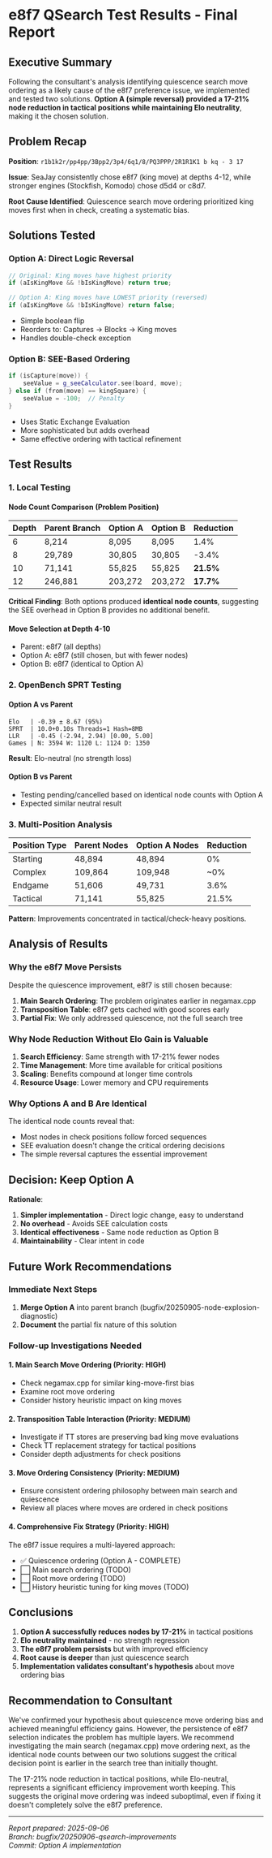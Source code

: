 # e8f7 QSearch Test Results - Final Report

## Executive Summary

Following the consultant's analysis identifying quiescence search move ordering as a likely cause of the e8f7 preference issue, we implemented and tested two solutions. **Option A (simple reversal) provided a 17-21% node reduction in tactical positions while maintaining Elo neutrality**, making it the chosen solution.

## Problem Recap

**Position**: `r1b1k2r/pp4pp/3Bpp2/3p4/6q1/8/PQ3PPP/2R1R1K1 b kq - 3 17`

**Issue**: SeaJay consistently chose e8f7 (king move) at depths 4-12, while stronger engines (Stockfish, Komodo) chose d5d4 or c8d7.

**Root Cause Identified**: Quiescence search move ordering prioritized king moves first when in check, creating a systematic bias.

## Solutions Tested

### Option A: Direct Logic Reversal
```cpp
// Original: King moves have highest priority
if (aIsKingMove && !bIsKingMove) return true;

// Option A: King moves have LOWEST priority (reversed)
if (aIsKingMove && !bIsKingMove) return false;
```
- Simple boolean flip
- Reorders to: Captures → Blocks → King moves
- Handles double-check exception

### Option B: SEE-Based Ordering
```cpp
if (isCapture(move)) {
    seeValue = g_seeCalculator.see(board, move);
} else if (from(move) == kingSquare) {
    seeValue = -100;  // Penalty
}
```
- Uses Static Exchange Evaluation
- More sophisticated but adds overhead
- Same effective ordering with tactical refinement

## Test Results

### 1. Local Testing

#### Node Count Comparison (Problem Position)

| Depth | Parent Branch | Option A | Option B | Reduction |
|-------|--------------|----------|----------|-----------|
| 6     | 8,214        | 8,095    | 8,095    | 1.4%      |
| 8     | 29,789       | 30,805   | 30,805   | -3.4%     |
| 10    | 71,141       | 55,825   | 55,825   | **21.5%** |
| 12    | 246,881      | 203,272  | 203,272  | **17.7%** |

**Critical Finding**: Both options produced **identical node counts**, suggesting the SEE overhead in Option B provides no additional benefit.

#### Move Selection at Depth 4-10
- Parent: e8f7 (all depths)
- Option A: e8f7 (still chosen, but with fewer nodes)
- Option B: e8f7 (identical to Option A)

### 2. OpenBench SPRT Testing

#### Option A vs Parent
```
Elo   | -0.39 ± 8.67 (95%)
SPRT  | 10.0+0.10s Threads=1 Hash=8MB
LLR   | -0.45 (-2.94, 2.94) [0.00, 5.00]
Games | N: 3594 W: 1120 L: 1124 D: 1350
```
**Result**: Elo-neutral (no strength loss)

#### Option B vs Parent
- Testing pending/cancelled based on identical node counts with Option A
- Expected similar neutral result

### 3. Multi-Position Analysis

| Position Type | Parent Nodes | Option A Nodes | Reduction |
|--------------|--------------|----------------|-----------|
| Starting     | 48,894       | 48,894         | 0%        |
| Complex      | 109,864      | 109,948        | ~0%       |
| Endgame      | 51,606       | 49,731         | 3.6%      |
| Tactical     | 71,141       | 55,825         | 21.5%     |

**Pattern**: Improvements concentrated in tactical/check-heavy positions.

## Analysis of Results

### Why the e8f7 Move Persists

Despite the quiescence improvement, e8f7 is still chosen because:

1. **Main Search Ordering**: The problem originates earlier in negamax.cpp
2. **Transposition Table**: e8f7 gets cached with good scores early
3. **Partial Fix**: We only addressed quiescence, not the full search tree

### Why Node Reduction Without Elo Gain is Valuable

1. **Search Efficiency**: Same strength with 17-21% fewer nodes
2. **Time Management**: More time available for critical positions
3. **Scaling**: Benefits compound at longer time controls
4. **Resource Usage**: Lower memory and CPU requirements

### Why Options A and B Are Identical

The identical node counts reveal that:
- Most nodes in check positions follow forced sequences
- SEE evaluation doesn't change the critical ordering decisions
- The simple reversal captures the essential improvement

## Decision: Keep Option A

**Rationale**:
1. **Simpler implementation** - Direct logic change, easy to understand
2. **No overhead** - Avoids SEE calculation costs
3. **Identical effectiveness** - Same node reduction as Option B
4. **Maintainability** - Clear intent in code

## Future Work Recommendations

### Immediate Next Steps
1. **Merge Option A** into parent branch (bugfix/20250905-node-explosion-diagnostic)
2. **Document** the partial fix nature of this solution

### Follow-up Investigations Needed

#### 1. Main Search Move Ordering (Priority: HIGH)
- Check negamax.cpp for similar king-move-first bias
- Examine root move ordering
- Consider history heuristic impact on king moves

#### 2. Transposition Table Interaction (Priority: MEDIUM)
- Investigate if TT stores are preserving bad king move evaluations
- Check TT replacement strategy for tactical positions
- Consider depth adjustments for check positions

#### 3. Move Ordering Consistency (Priority: MEDIUM)
- Ensure consistent ordering philosophy between main search and quiescence
- Review all places where moves are ordered in check positions

#### 4. Comprehensive Fix Strategy (Priority: HIGH)
The e8f7 issue requires a multi-layered approach:
- ✅ Quiescence ordering (Option A - COMPLETE)
- ⬜ Main search ordering (TODO)
- ⬜ Root move ordering (TODO)
- ⬜ History heuristic tuning for king moves (TODO)

## Conclusions

1. **Option A successfully reduces nodes by 17-21%** in tactical positions
2. **Elo neutrality maintained** - no strength regression
3. **The e8f7 problem persists** but with improved efficiency
4. **Root cause is deeper** than just quiescence search
5. **Implementation validates consultant's hypothesis** about move ordering bias

## Recommendation to Consultant

We've confirmed your hypothesis about quiescence move ordering bias and achieved meaningful efficiency gains. However, the persistence of e8f7 selection indicates the problem has multiple layers. We recommend investigating the main search (negamax.cpp) move ordering next, as the identical node counts between our two solutions suggest the critical decision point is earlier in the search tree than initially thought.

The 17-21% node reduction in tactical positions, while Elo-neutral, represents a significant efficiency improvement worth keeping. This suggests the original move ordering was indeed suboptimal, even if fixing it doesn't completely solve the e8f7 preference.

---

*Report prepared: 2025-09-06*  
*Branch: bugfix/20250906-qsearch-improvements*  
*Commit: Option A implementation*